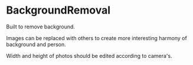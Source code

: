 # BackgroundRemoval

Built to remove background.

Images can be replaced with others to create more interesting harmony of background and person.

Width and height of photos should be edited according to camera's.
